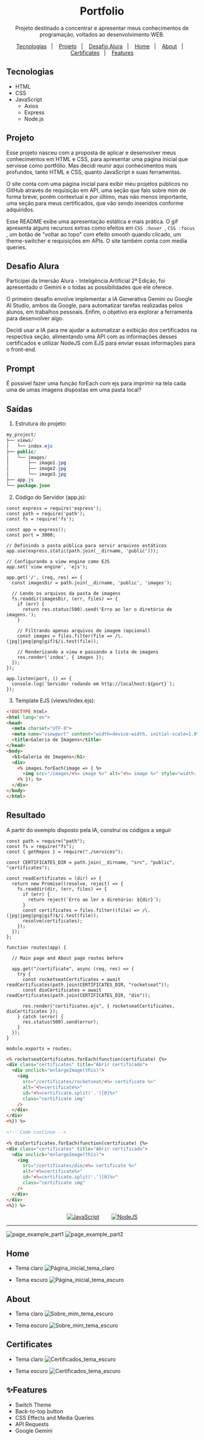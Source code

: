 <h1 align="center">Portfolio</h1>

<p align="center">Projeto destinado a concentrar e apresentar meus conhecimentos de programação, voltados ao desenvolvimento WEB.</p>

<p align="center">
  <a href="#tecnologias">Tecnologias</a>&nbsp;&nbsp;&nbsp;|&nbsp;&nbsp;&nbsp;
  <a href="#projeto">Projeto</a>&nbsp;&nbsp;&nbsp;|&nbsp;&nbsp;&nbsp;
  <a href="#desafio-alura">Desafio Alura</a>&nbsp;&nbsp;&nbsp;|&nbsp;&nbsp;&nbsp;
  <a href="#home">Home</a>&nbsp;&nbsp;&nbsp;|&nbsp;&nbsp;&nbsp;
  <a href="#about">About</a>&nbsp;&nbsp;&nbsp;|&nbsp;&nbsp;&nbsp;
  <a href="#certificates">Certificates</a>&nbsp;&nbsp;&nbsp;|&nbsp;&nbsp;&nbsp;
  <a href="#features">Features</a>
</p>

## Tecnologias

- HTML
- CSS
- JavaScript
  - Axios
  - Express
  - Node.js

## Projeto

Esse projeto nasceu com a proposta de aplicar e desenvolver meus conhecimentos em HTML e CSS, para apresentar uma página inicial que servisse como portfólio. Mas decidi reunir aqui conhecimentos mais profundos, tanto HTML e CSS, quanto JavaScript e suas ferramentas.

O site conta com uma página inicial para exibir meu projetos públicos no GitHub através de requisição em API, uma seção que falo sobre mim de forma breve, porém contextual e por último, mas não menos importante, uma seção para meus certificados, que vão sendo inseridos conforme adquiridos.

Esse README exibe uma apresentação estática e mais prática. O gif apresenta alguns recursos extras como efeitos em ```CSS :hover ```, ```CSS :focus ```, um botão de "voltar ao topo" com efeito smooth quando clicado, um theme-switcher e requisições em APIs. O site também conta com media queries.

## Desafio Alura

Participei da Imersão Alura - Inteligência Artificial 2ª Edição, foi apresentado o Gemini e o todas as possibilidades que ele oferece.

O primeiro desafio envolve implementar a IA Generativa Gemini ou Google AI Studio, ambos da Google, para automatizar tarefas realizadas pelos alunos, em trabalhos pessoais. Enfim, o objetivo era explorar a ferramenta para desenvolver algo.

Decidi usar a IA para me ajudar a automatizar a exibição dos certificados na respectiva seção, alimentando uma API com as informações desses certificados e utilizar NodeJS com EJS para enviar essas informações para o front-end.

## Prompt

É possível fazer uma função forEach com ejs para imprimir na tela cada uma de umas imagens dispostas em uma pasta local?

## Saídas

1. Estrutura do projeto:
```java
my_project/
├── views/
│   └── index.ejs
├── public/
│   └── images/
│       ├── image1.jpg
│       ├── image2.jpg
│       └── image3.jpg
├── app.js
└── package.json
```

2. Código do Servidor (app.js):
```JS
const express = require('express');
const path = require('path');
const fs = require('fs');

const app = express();
const port = 3000;

// Definindo a pasta pública para servir arquivos estáticos
app.use(express.static(path.join(__dirname, 'public')));

// Configurando a view engine como EJS
app.set('view engine', 'ejs');

app.get('/', (req, res) => {
  const imagesDir = path.join(__dirname, 'public', 'images');
  
  // Lendo os arquivos da pasta de imagens
  fs.readdir(imagesDir, (err, files) => {
    if (err) {
      return res.status(500).send('Erro ao ler o diretório de imagens.');
    }

    // Filtrando apenas arquivos de imagem (opcional)
    const images = files.filter(file => /\.(jpg|jpeg|png|gif)$/i.test(file));

    // Renderizando a view e passando a lista de imagens
    res.render('index', { images });
  });
});

app.listen(port, () => {
  console.log(`Servidor rodando em http://localhost:${port}`);
});
```

3. Template EJS (views/index.ejs):
```HTML
<!DOCTYPE html>
<html lang="en">
<head>
  <meta charset="UTF-8">
  <meta name="viewport" content="width=device-width, initial-scale=1.0">
  <title>Galeria de Imagens</title>
</head>
<body>
  <h1>Galeria de Imagens</h1>
  <div>
    <% images.forEach(image => { %>
      <img src="/images/<%= image %>" alt="<%= image %>" style="width: 200px; height: auto;">
    <% }); %>
  </div>
</body>
</html>
```

## Resultado

A partir do exemplo disposto pela IA, construí os códigos a seguir
```JS
const path = require("path");
const fs = require("fs");
const { getRepos } = require("./services");

const CERTIFICATES_DIR = path.join(__dirname, "src", "public", "certificates");

const readCertificates = (dir) => {
  return new Promise((resolve, reject) => {
    fs.readdir(dir, (err, files) => {
      if (err) {
        return reject(`Erro ao ler o diretório: ${dir}`);
      }
      const certificates = files.filter((file) => /\.(jpg|jpeg|png|gif)$/i.test(file));
      resolve(certificates);
    });
  });
};

function routes(app) {

  // Main page and About page routes before

  app.get("/certificate", async (req, res) => {
    try {
      const rocketseatCertificates = await readCertificates(path.join(CERTIFICATES_DIR, "rocketseat"));
      const dioCertificates = await readCertificates(path.join(CERTIFICATES_DIR, "dio"));

      res.render("certificates.ejs", { rocketseatCertificates, dioCertificates });
    } catch (error) {
      res.status(500).send(error);
    }
  });
}

module.exports = routes;

```

```HTML
<% rocketseatCertificates.forEach(function(certificate) {%>
<div class="certificates" title="Abrir certificado">
  <div onclick="enlargeImage(this)">
    <img
      src="/certificates/rocketseat/<%= certificate %>"
      alt="<%=certificate%>"
      id="<%=certificate.split('.')[0]%>"
      class="certificate img"
    />
  </div>
</div>
<%}) %>

<!-- Code continue -->

<% dioCertificates.forEach(function(certificate) {%>
<div class="certificates" title="Abrir certificado">
  <div onclick="enlargeImage(this)">
    <img
      src="/certificates/dio/<%= certificate %>"
      alt="<%=certificate%>"
      id="<%=certificate.split('.')[0]%>"
      class="certificate img"
    />
  </div>
</div>
<%}) %>
```

<div aLign="center" style="display: flex; flex-direction: row; justify-content: center; align-items: center; gap:2rem">
  <a href="./routes.js"><img aLign="center" alt="JavaScript" src="https://img.shields.io/badge/Aplicação do código JavaScript-323330?style=for-the-badge&logo=javascript&logoColor=F7DF1E" /></a>
  <a href="./src/views/certificates.ejs"><img aLign="center" alt="NodeJS" src="https://img.shields.io/badge/Aplicação do código EJS-6DA55F?style=for-the-badge&logo=node.js&logoColor=white" /></a>
</div>

---

![page_example_part1](./src/public/README_prints/page-example.gif)
![page_example_part2](./src/public/README_prints/page-examplept2.gif)

## Home

- Tema claro
  ![Página_inicial_tema_claro](<./src/public/README_prints/localhost_2023_(laptop_light).png>)

- Tema escuro
  ![Página_inicial_tema_escuro](<./src/public/README_prints/localhost_2023_(laptop_default).png>)

## About

- Tema claro
  ![Sobre_mim_tema_escuro](<./src/public/README_prints/localhost_2023_about(laptop_light).png>)

- Tema escuro
  ![Sobre_mim_tema_escuro](<./src/public/README_prints/localhost_2023_about(laptop_default).png>)

## Certificates

- Tema claro
  ![Certificados_tema_escuro](<./src/public/README_prints/localhost_2023_certificates(laptop_light).png>)

- Tema escuro
  ![Certificados_tema_escuro](<./src/public/README_prints/localhost_2023_certificates(laptop_default).png>)

## ✨Features

- Switch Theme
- Back-to-top button
- CSS Effects and Media Queries
- API Requests
- Google Gemini
